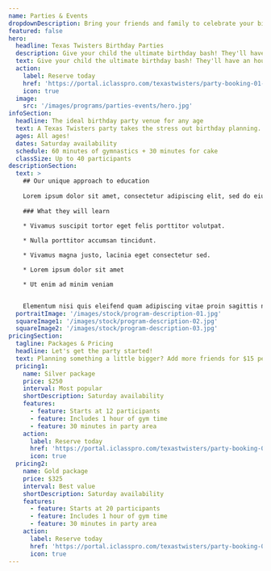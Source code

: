 ```yaml
---
name: Parties & Events
dropdownDescription: Bring your friends and family to celebrate your big day.
featured: false
hero:
  headline: Texas Twisters Birthday Parties
  description: Give your child the ultimate birthday bash! They'll have an hour of non-stop fun with obstacle courses, games, and free play in our gym. Then, enjoy 30 minutes for cake and presents in our party area. Book now!
  text: Give your child the ultimate birthday bash! They'll have an hour of non-stop fun with obstacle courses, games, and free play in our gym. Then, enjoy 30 minutes for cake and presents in our party area. Book now!
  action:
    label: Reserve today
    href: 'https://portal.iclasspro.com/texastwisters/party-booking-01-date'
    icon: true
  image:
    src: '/images/programs/parties-events/hero.jpg'
infoSection:
  headline: The ideal birthday party venue for any age
  text: A Texas Twisters party takes the stress out birthday planning. Our coaches take care of all the details, and make sure your child and all their friends have an amazing time.
  ages: All ages!
  dates: Saturday availability
  schedule: 60 minutes of gymnastics + 30 minutes for cake
  classSize: Up to 40 participants
descriptionSection:
  text: >
    ## Our unique approach to education
            
    Lorem ipsum dolor sit amet, consectetur adipiscing elit, sed do eiusmod tempor incididunt ut labore et dolore magna aliqua. Nisl pretium fusce id velit ut. Id porta nibh venenatis cras sed felis eget velit. Ut morbi tincidunt augue interdum velit. Ipsum faucibus vitae aliquet nec ullamcorper sit amet. Viverra orci sagittis eu volutpat odio facilisis mauris. Diam quis enim lobortis scelerisque fermentum. Viverra mauris in aliquam sem fringilla. 
        
    ### What they will learn
          
    * Vivamus suscipit tortor eget felis porttitor volutpat.

    * Nulla porttitor accumsan tincidunt.

    * Vivamus magna justo, lacinia eget consectetur sed.

    * Lorem ipsum dolor sit amet

    * Ut enim ad minim veniam


    Elementum nisi quis eleifend quam adipiscing vitae proin sagittis nisl. Viverra vitae congue eu consequat ac felis donec et odio. Euismod nisi porta lorem mollis aliquam ut porttitor. Sed nisi lacus sed viverra tellus. Augue lacus viverra vitae congue eu consequat ac felis donec. Elementum pulvinar etiam non quam lacus. Ut venenatis tellus in metus vulputate. Ultrices dui sapien eget mi proin sed libero enim. Id velit ut tortor pretium viverra suspendisse.
  portraitImage: '/images/stock/program-description-01.jpg'
  squareImage1: '/images/stock/program-description-02.jpg'
  squareImage2: '/images/stock/program-description-03.jpg'
pricingSection:
  tagline: Packages & Pricing
  headline: Let's get the party started!
  text: Planning something a little bigger? Add more friends for $15 per guest, up to 25 participants. Extend the fun for an additional 30 minutes for $65!
  pricing1:
    name: Silver package
    price: $250
    interval: Most popular
    shortDescription: Saturday availability
    features:
      - feature: Starts at 12 participants
      - feature: Includes 1 hour of gym time
      - feature: 30 minutes in party area
    action:
      label: Reserve today
      href: 'https://portal.iclasspro.com/texastwisters/party-booking-01-date'
      icon: true
  pricing2:
    name: Gold package
    price: $325
    interval: Best value
    shortDescription: Saturday availability
    features:
      - feature: Starts at 20 participants
      - feature: Includes 1 hour of gym time
      - feature: 30 minutes in party area
    action:
      label: Reserve today
      href: 'https://portal.iclasspro.com/texastwisters/party-booking-01-date'
      icon: true
---
```

